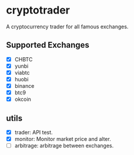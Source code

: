 # cryptotrader

A cryptocurrency trader for all famous exchanges.

## Supported Exchanges
- [x] CHBTC
- [x] yunbi
- [x] viabtc
- [x] huobi
- [x] binance
- [x] btc9
- [x] okcoin

## utils
- [x] trader: API test.
- [x] monitor: Monitor market price and alter.
- [ ] arbitrage: arbitrage between exchanges.
